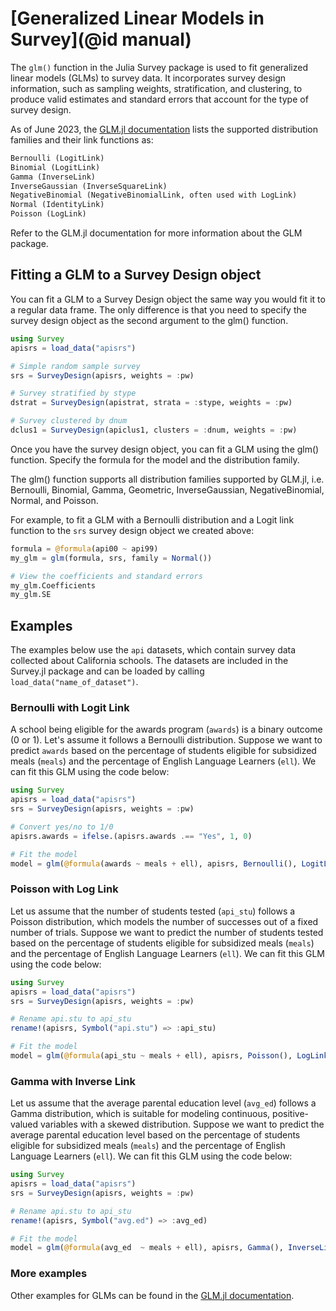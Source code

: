# [Generalized Linear Models in Survey](@id manual)

The `glm()` function in the Julia Survey package is used to fit generalized linear models (GLMs) to survey data. It incorporates survey design information, such as sampling weights, stratification, and clustering, to produce valid estimates and standard errors that account for the type of survey design.

As of June 2023, the [GLM.jl documentation](https://juliastats.org/GLM.jl/stable/) lists the supported distribution families and their link functions as:
```txt
Bernoulli (LogitLink)
Binomial (LogitLink)
Gamma (InverseLink)
InverseGaussian (InverseSquareLink)
NegativeBinomial (NegativeBinomialLink, often used with LogLink)
Normal (IdentityLink)
Poisson (LogLink)
```

Refer to the GLM.jl documentation for more information about the GLM package.

## Fitting a GLM to a Survey Design object

You can fit a GLM to a Survey Design object the same way you would fit it to a regular data frame. The only difference is that you need to specify the survey design object as the second argument to the glm() function.

```julia
using Survey
apisrs = load_data("apisrs") 

# Simple random sample survey
srs = SurveyDesign(apisrs, weights = :pw) 

# Survey stratified by stype
dstrat = SurveyDesign(apistrat, strata = :stype, weights = :pw) 

# Survey clustered by dnum
dclus1 = SurveyDesign(apiclus1, clusters = :dnum, weights = :pw) 
```

Once you have the survey design object, you can fit a GLM using the glm() function. Specify the formula for the model and the distribution family. 

The glm() function supports all distribution families supported by GLM.jl, i.e. Bernoulli, Binomial, Gamma, Geometric, InverseGaussian, NegativeBinomial, Normal, and Poisson. 

For example, to fit a GLM with a Bernoulli distribution and a Logit link function to the `srs` survey design object we created above:
```julia
formula = @formula(api00 ~ api99)
my_glm = glm(formula, srs, family = Normal())

# View the coefficients and standard errors
my_glm.Coefficients
my_glm.SE
```

## Examples

The examples below use the `api` datasets, which contain survey data collected about California schools. The datasets are included in the Survey.jl package and can be loaded by calling `load_data("name_of_dataset")`.

### Bernoulli with Logit Link

A school being eligible for the awards program (`awards`) is a binary outcome (0 or 1). Let's assume it follows a Bernoulli distribution. Suppose we want to predict `awards` based on the percentage of students eligible for subsidized meals (`meals`) and the percentage of English Language Learners (`ell`). We can fit this GLM using the code below:

```julia
using Survey
apisrs = load_data("apisrs")
srs = SurveyDesign(apisrs, weights = :pw) 

# Convert yes/no to 1/0
apisrs.awards = ifelse.(apisrs.awards .== "Yes", 1, 0)

# Fit the model
model = glm(@formula(awards ~ meals + ell), apisrs, Bernoulli(), LogitLink())
```

### Poisson with Log Link

Let us assume that the number of students tested (`api_stu`) follows a Poisson distribution, which models the number of successes out of a fixed number of trials. Suppose we want to predict the number of students tested based on the percentage of students eligible for subsidized meals (`meals`) and the percentage of English Language Learners (`ell`). We can fit this GLM using the code below:

```julia
using Survey
apisrs = load_data("apisrs")
srs = SurveyDesign(apisrs, weights = :pw) 

# Rename api.stu to api_stu
rename!(apisrs, Symbol("api.stu") => :api_stu)

# Fit the model
model = glm(@formula(api_stu ~ meals + ell), apisrs, Poisson(), LogLink())
```

### Gamma with Inverse Link

Let us assume that the average parental education level (`avg_ed`) follows a Gamma distribution, which is suitable for modeling continuous, positive-valued variables with a skewed distribution. Suppose we want to predict the average parental education level based on the percentage of students eligible for subsidized meals (`meals`) and the percentage of English Language Learners (`ell`). We can fit this GLM using the code below:

```julia
using Survey
apisrs = load_data("apisrs")
srs = SurveyDesign(apisrs, weights = :pw) 

# Rename api.stu to api_stu
rename!(apisrs, Symbol("avg.ed") => :avg_ed)

# Fit the model
model = glm(@formula(avg_ed  ~ meals + ell), apisrs, Gamma(), InverseLink())
```

### More examples

Other examples for GLMs can be found in the [GLM.jl documentation](https://juliastats.org/GLM.jl/stable/).